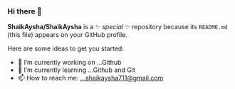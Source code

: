 ### Hi there 👋


**ShaikAysha/ShaikAysha** is a ✨ _special_ ✨ repository because its `README.md` (this file) appears on your GitHub profile.

Here are some ideas to get you started:

- 🔭 I’m currently working on ...Github
- 🌱 I’m currently learning ...Github and Git
- 📫 How to reach me: ...shaikaysha711@gmail.com

